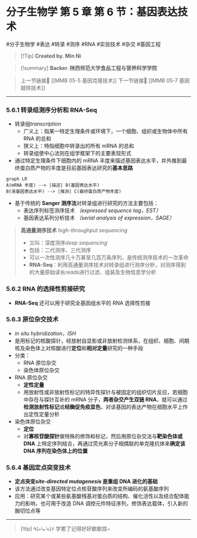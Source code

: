 # 分子生物学 第 5 章 第 6 节：基因表达技术
#分子生物学 #表达 #转录 #测序 #RNA #实验技术 #杂交 #基因工程 


> [!Tip] **Created by. Min Ni**

> [!summary] **Backer. 陕西师范大学食品工程与营养科学学院**

> 上一节链接🔗 [[MMB 05-5 基因克隆技术]]
> 下一节链接🔗 [[MMB 05-7 基因敲除技术]]

---
### 5.6.1 转录组测序分析和 RNA-Seq
- 转录组*transcription*
	- 广义上：指某一特定生理条件或环境下，一个细胞、组织或生物体中所有 RNA 的总和
	- 狭义上：特指细胞中转录出的所有 mRNA 的总和
	- 转录组使中心法则在组学框架下的主要表现形式
- 通过特定生理条件下细胞内的 mRNA 丰度来描述基因表达水平，并外推到最终蛋白质产物的丰度是目前基因表达研究的**基本思路**

```mermaid
graph LR
A(mRNA 丰度) --> |描述| B(基因表达水平)
B(液基因表达水平) --> |推测| C(最终蛋白质产物丰度)
```

- 基于传统的 **Sanger 测序法**对转录组进行研究的方法主要包括：
	- 表达序列标签测序技术 *（expressed sequence tag，EST）*
	- 基因表达系列分析技术 *（serial analysis of expression，SAGE）*

 > **高通量测序技术** *high-throughput sequencing*
 > - 又叫：深度测序*deep sequencing*
 > - 包括：二代测序、三代测序
 > - 可以一次性测序几十万甚至几百万条序列，是传统测序技术的一次革命
 > - **RNA-Seq**：利用高通量测序技术对转录组进行测序分析，对测序得到的大量原始读长*reads*进行过滤、组装及生物信息学分析

### 5.6.2 RNA 的选择性剪接研究
- **RNA-Seq** 还可以用于研究全基因组水平的 RNA 选择性剪接

### 5.6.3 原位杂交技术
- *in situ hybridization，ISH*
- 是用标记的核酸探针，经放射自显影或非放射检测体系，在组织、细胞、间期核及染色体上对核酸进行**定位**和**相对定量**研究的一种手段
- 分类：
	- RNA 原位杂交
	- 染色体原位杂交
- RNA 原位杂交
	- **定性定量**
	- 用放射性或非放射性标记的特异性探针与被固定的组织切片反应，若细胞中存在与探针互补的 mRNA 分子，**两者杂交产生双链 RNA**，就可以通过**检测放射性标记**或**经酶促免疫显色**，对该基因的表达产物在细胞水平上作出定性定量分析
- 染色体原位杂交
	- **定位**
	- 对**寡核苷酸探针**做特殊的修饰和标记，然后用原位杂交法与**靶染色体或 DNA** 上特定序列结合，再通过荧光素分子相偶联的单克隆抗体来**确定该 DNA 序列在染色体上的位置**

### 5.6.4 基因定点突变技术
- **定点突变*site-directed mutagenesis* 是重组 DNA 进化的基础**
- 该方法通过改变基因特定位点核苷酸序列来改变所编码的氨基酸序列
- 应用：研究某个或某些氨基酸残基对蛋白质的结构、催化活性以及结合配体能力的影响，也可用于改造 DNA 调控元件特征序列，修饰表达载体，引入新的酶切位点等

---
> [!tip] ٩(๑˃̵ᴗ˂̵๑)۶ 学累了记得好好歇歇捏~
